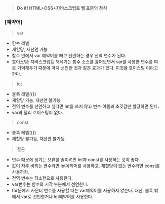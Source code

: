 > #### Do it! HTML+CSS+자바스크립트 웹 표준의 정석
 ### [예약어]
 > var

 - 함수 레벨
 - 재할당, 재선언 가능
 - 함수 안에서 var 예약어를 빼고 선언하는 경우 전역 변수가 된다.
 - 호이스팅: 자바스크립트 해석기는 함수 소스를 훑어보면서 var를 사용한 변수를 따로 기억해두기 때문에 마치 선언한 것과 같은 효과가 있다. 이것을 호이스팅 이라고 한다.
 > let

 - 블록 레벨({})
 - 재할당 가능, 재선언 불가능
 - 전역 변수를 선언하고 싶다면 let을 쓰지 않고 변수 이름과 초깃값만 할당하면 된다.
 - var와 달리 호이스팅이 없다.

 > const

 - 블록 레벨({})
 - 재할당 불가능, 재선언 불가능

 > 결론
 
 - 변수 때문에 생기는 오류를 줄이려면 let과 const를 사용하는 것이 좋다.  
- 값이 자주 바뀌는 변수라면 let예약어를 사용하고, 재할당이 없는 변수라면 const를 사용하자.
- 전역 변수는 최소한으로 사용한다.
- var변수는 함수의 시작 부분에서 선언한다.
- for문에서 카운터 변수를 사용할 때는 var예약어를 사용하지 않는다. 대신, 블록 밖에서 var로 선언한거나 let예약어를 사용한다.